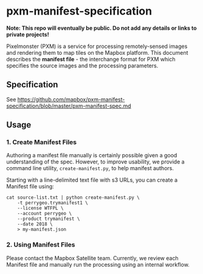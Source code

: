 # pxm-manifest-specification

**Note: This repo will eventually be public. Do not add any details or links to private projects!**

Pixelmonster (PXM) is a service for processing remotely-sensed images and rendering them to map tiles on the Mapbox platform. This document describes the **manifest file** - the interchange format for PXM which specifies the source images and the processing parameters.


## Specification

See https://github.com/mapbox/pxm-manifest-specification/blob/master/pxm-manifest-spec.md

## Usage

### 1. Create Manifest Files

Authoring a manifest file manually is certainly possible given a good understanding of the spec.
However, to improve usability, we provide a command line utility, `create-manifest.py`, to help manifest authors.

Starting with a line-delimited text file with s3 URLs, you can create a Manifest file using:

```
cat source-list.txt | python create-manifest.py \
    -t perrygeo.trymanifest1 \
    --license WTFPL \
    --account perrygeo \
    --product trymanifest \
    --date 2018 \
    > my-manifest.json
```


### 2. Using Manifest Files

Please contact the Mapbox Satellite team. Currently,
we review each Manifest file and manually run the processing using an internal workflow.


